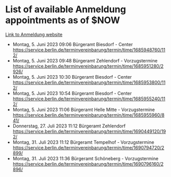 # List of available Anmeldung appointments as of $NOW
[Link to Anmeldung website](https://service.berlin.de/terminvereinbarung/termin/tag.php?termin=1&anliegen[]=120686&dienstleisterlist=122210,122217,327316,122219,327312,122227,327314,122231,327346,122243,327348,122254,122252,329742,122260,329745,122262,329748,122271,327278,122273,327274,122277,327276,330436,122280,327294,122282,327290,122284,327292,122291,327270,122285,327266,122286,327264,122296,327268,150230,329760,122297,327286,122294,327284,122312,329763,122314,329775,122304,327330,122311,327334,122309,327332,317869,122281,327352,122279,329772,122283,122276,327324,122274,327326,122267,329766,122246,327318,122251,327320,122257,327322,122208,327298,122226,327300&herkunft=http%3A%2F%2Fservice.berlin.de%2Fdienstleistung%2F120686%2F)
- Montag, 5. Juni 2023 09:06 Bürgeramt Biesdorf - Center https://service.berlin.de/terminvereinbarung/termin/time/1685948760/112/
- Montag, 5. Juni 2023 09:48 Bürgeramt Zehlendorf - Vorzugstermine https://service.berlin.de/terminvereinbarung/termin/time/1685951280/2926/
- Montag, 5. Juni 2023 10:30 Bürgeramt Biesdorf - Center https://service.berlin.de/terminvereinbarung/termin/time/1685953800/112/
- Montag, 5. Juni 2023 10:54 Bürgeramt Biesdorf - Center https://service.berlin.de/terminvereinbarung/termin/time/1685955240/112/
- Montag, 5. Juni 2023 11:06 Bürgeramt Helle Mitte - Vorzugstermine https://service.berlin.de/terminvereinbarung/termin/time/1685955960/841/
- Donnerstag, 27. Juli 2023 11:12 Bürgeramt Zehlendorf https://service.berlin.de/terminvereinbarung/termin/time/1690449120/192/
- Montag, 31. Juli 2023 11:12 Bürgeramt Tempelhof - Vorzugstermine https://service.berlin.de/terminvereinbarung/termin/time/1690794720/2899/
- Montag, 31. Juli 2023 11:36 Bürgeramt Schöneberg - Vorzugstermine https://service.berlin.de/terminvereinbarung/termin/time/1690796160/2896/
